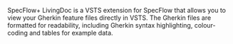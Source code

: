SpecFlow+ LivingDoc is a VSTS extension for SpecFlow that allows you to view your Gherkin feature files directly in VSTS. The Gherkin files are formatted for readability, including Gherkin syntax highlighting, colour-coding and tables for example data.
